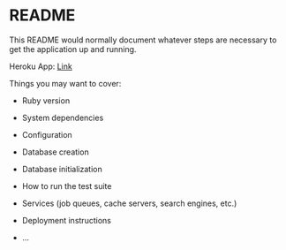 # README

This README would normally document whatever steps are necessary to get the
application up and running.

Heroku App: [Link](https://pure-peak-72183-47b01ccff81b.herokuapp.com/)

Things you may want to cover:

* Ruby version

* System dependencies

* Configuration

* Database creation

* Database initialization

* How to run the test suite

* Services (job queues, cache servers, search engines, etc.)

* Deployment instructions

* ...
